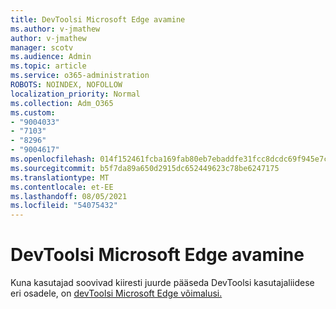 ```yaml
---
title: DevToolsi Microsoft Edge avamine
ms.author: v-jmathew
author: v-jmathew
manager: scotv
ms.audience: Admin
ms.topic: article
ms.service: o365-administration
ROBOTS: NOINDEX, NOFOLLOW
localization_priority: Normal
ms.collection: Adm_O365
ms.custom:
- "9004033"
- "7103"
- "8296"
- "9004617"
ms.openlocfilehash: 014f152461fcba169fab80eb7ebaddfe31fcc8dcdc69f945e7ca318bd90a12a5
ms.sourcegitcommit: b5f7da89a650d2915dc652449623c78be6247175
ms.translationtype: MT
ms.contentlocale: et-EE
ms.lasthandoff: 08/05/2021
ms.locfileid: "54075432"
---
```

# <a name="open-microsoft-edge-devtools"></a>DevToolsi Microsoft Edge avamine

Kuna kasutajad soovivad kiiresti juurde pääseda DevToolsi kasutajaliidese eri osadele, on [devToolsi Microsoft Edge võimalusi.](https://go.microsoft.com/fwlink/?linkid=2135152)
